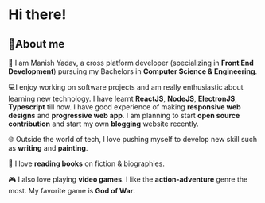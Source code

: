 # Hi there!

## :rocket:About me

:school: I am Manish Yadav, a cross platform developer (specializing in __Front End Development__) pursuing my Bachelors in __Computer Science & Engineering__.

:computer:I enjoy working on software projects and am really enthusiastic about learning new technology. I have learnt __ReactJS__, __NodeJS__, __ElectronJS__, __Typescript__ till now. I have good experience of making __responsive web designs__ and __progressive web app__. I am planning to start __open source contribution__ and start my own __blogging__ website recently.

:globe_with_meridians: Outside the world of tech, I love pushing myself to develop new skill such as __writing__ and __painting__.

:blue_book: I love __reading books__ on fiction & biographies.

:video_game: I also love playing __video games__. I like the __action-adventure__ genre the most. My favorite game is __God of War__.
